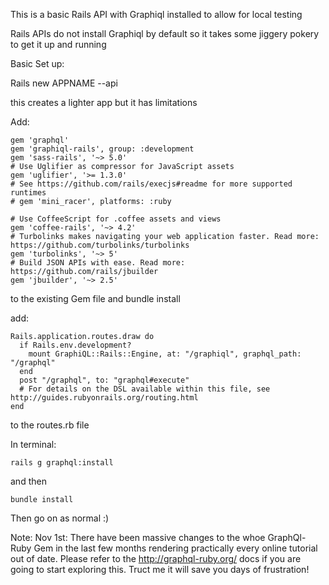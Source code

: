 This is a basic Rails API with Graphiql installed to allow for local testing

Rails APIs do not install Graphiql by default so it takes some jiggery pokery to get it up and running

Basic Set up:

Rails new APPNAME --api

this creates a lighter app but it has limitations

Add:


```
gem 'graphql'
gem 'graphiql-rails', group: :development
gem 'sass-rails', '~> 5.0'
# Use Uglifier as compressor for JavaScript assets
gem 'uglifier', '>= 1.3.0'
# See https://github.com/rails/execjs#readme for more supported runtimes
# gem 'mini_racer', platforms: :ruby

# Use CoffeeScript for .coffee assets and views
gem 'coffee-rails', '~> 4.2'
# Turbolinks makes navigating your web application faster. Read more: https://github.com/turbolinks/turbolinks
gem 'turbolinks', '~> 5'
# Build JSON APIs with ease. Read more: https://github.com/rails/jbuilder
gem 'jbuilder', '~> 2.5'
```

to the existing Gem file and bundle install


add:
```
Rails.application.routes.draw do
  if Rails.env.development?
    mount GraphiQL::Rails::Engine, at: "/graphiql", graphql_path: "/graphql"
  end
  post "/graphql", to: "graphql#execute"
  # For details on the DSL available within this file, see http://guides.rubyonrails.org/routing.html
end
```

to the routes.rb file

In terminal:

```
rails g graphql:install
```

and then 
```
bundle install
```


Then go on as normal :) 

Note:
Nov 1st: There have been massive changes to the whoe GraphQl-Ruby Gem in the last few months rendering practically every online tutorial out of date. Please refer to the http://graphql-ruby.org/ docs if you are going to start exploring this. Truct me it will save you days of frustration!


